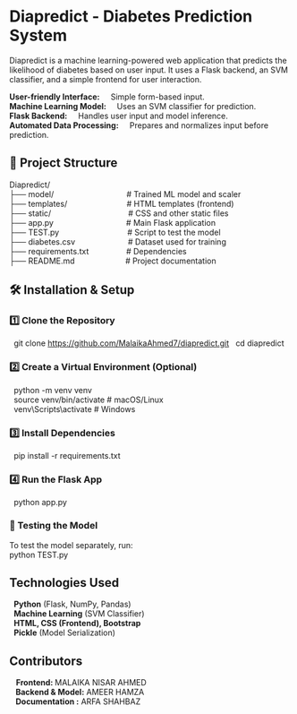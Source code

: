 # Diapredict - Diabetes Prediction System
Diapredict is a machine learning-powered web application that predicts the likelihood of diabetes based on user input. It uses a Flask backend, an SVM classifier, and a simple frontend for user interaction.<br>

<b> User-friendly Interface:</b>  &nbsp;&nbsp;&nbsp;&nbsp;Simple form-based input.<br>
<b> Machine Learning Model: </b> &nbsp;&nbsp;&nbsp;&nbsp;Uses an SVM classifier for prediction.<br>
<b> Flask Backend:</b>  &nbsp;&nbsp;&nbsp;&nbsp;Handles user input and model inference.<br>
<b> Automated Data Processing:</b>  &nbsp;&nbsp;&nbsp;&nbsp;Prepares and normalizes input before prediction.<br>

## 📁 Project Structure

Diapredict/<br>
├── model/ &nbsp;&nbsp;&nbsp;&nbsp;&nbsp;&nbsp;&nbsp;&nbsp;&nbsp;&nbsp;&nbsp;&nbsp;&nbsp;&nbsp;&nbsp;&nbsp;&nbsp;&nbsp;&nbsp;&nbsp;&nbsp;&nbsp;&nbsp;&nbsp;&nbsp;&nbsp;&nbsp;&nbsp;&nbsp;&nbsp;   &nbsp;# Trained ML model and scaler <br>
├── templates/ &nbsp;&nbsp;&nbsp;&nbsp;&nbsp;&nbsp;&nbsp;&nbsp;&nbsp;&nbsp;&nbsp;&nbsp;&nbsp;&nbsp;&nbsp;&nbsp;&nbsp;&nbsp;&nbsp;&nbsp;&nbsp;&nbsp;&nbsp;&nbsp;&nbsp; # HTML templates (frontend)<br>
├── static/ &nbsp;&nbsp;&nbsp;&nbsp;&nbsp;&nbsp;&nbsp;&nbsp;&nbsp;&nbsp;&nbsp;&nbsp;&nbsp;&nbsp;&nbsp;&nbsp;&nbsp;&nbsp;&nbsp;&nbsp;&nbsp;&nbsp;&nbsp;&nbsp;&nbsp;&nbsp;&nbsp;&nbsp;&nbsp;&nbsp;&nbsp;&nbsp;&nbsp; # CSS and other static files<br>
├── app.py &nbsp;&nbsp;&nbsp;&nbsp;&nbsp;&nbsp;&nbsp;&nbsp;&nbsp;&nbsp;&nbsp;&nbsp;&nbsp;&nbsp;&nbsp;&nbsp;&nbsp;&nbsp;&nbsp;&nbsp;&nbsp;&nbsp;&nbsp;&nbsp;&nbsp;&nbsp;&nbsp;&nbsp;&nbsp;&nbsp;&nbsp; # Main Flask application<br>
├── TEST.py &nbsp;&nbsp;&nbsp;&nbsp;&nbsp;&nbsp;&nbsp;&nbsp;&nbsp;&nbsp;&nbsp;&nbsp;&nbsp;&nbsp;&nbsp;&nbsp;&nbsp;&nbsp;&nbsp;&nbsp;&nbsp;&nbsp;&nbsp;&nbsp;&nbsp;&nbsp;&nbsp;&nbsp;&nbsp; # Script to test the model<br>
├── diabetes.csv &nbsp;&nbsp;&nbsp;&nbsp;&nbsp;&nbsp;&nbsp;&nbsp;&nbsp;&nbsp;&nbsp;&nbsp;&nbsp;&nbsp;&nbsp;&nbsp;&nbsp;&nbsp;&nbsp;&nbsp;&nbsp;&nbsp; # Dataset used for training<br>
├── requirements.txt &nbsp;&nbsp;&nbsp;&nbsp;&nbsp;&nbsp;&nbsp;&nbsp;&nbsp;&nbsp;&nbsp;&nbsp;&nbsp;&nbsp;&nbsp; # Dependencies<br>
├── README.md &nbsp;&nbsp;&nbsp;&nbsp;&nbsp;&nbsp;&nbsp;&nbsp;&nbsp;&nbsp;&nbsp;&nbsp;&nbsp;&nbsp;&nbsp;&nbsp;&nbsp;&nbsp;&nbsp;&nbsp;&nbsp; # Project documentation<br>


## 🛠️ Installation & Setup
### 1️⃣ Clone the Repository
&nbsp;&nbsp;git clone https://github.com/MalaikaAhmed7/diapredict.git
&nbsp;&nbsp;cd diapredict
### 2️⃣ Create a Virtual Environment (Optional)
&nbsp;&nbsp;python -m venv venv <br>
&nbsp;&nbsp;source venv/bin/activate  # macOS/Linux<br>
&nbsp;&nbsp;venv\Scripts\activate     # Windows <br>
### 3️⃣ Install Dependencies
&nbsp;&nbsp;pip install -r requirements.txt
### 4️⃣ Run the Flask App
&nbsp;&nbsp;python app.py
### 🧪 Testing the Model
To test the model separately, run: <br>
python TEST.py

## Technologies Used

 &nbsp;&nbsp;<b>Python</b> (Flask, NumPy, Pandas)  <br>
 &nbsp;&nbsp;<b>Machine Learning</b> (SVM Classifier) <br>
 &nbsp;&nbsp;<b>HTML, CSS (Frontend), Bootstrap </b><br>
 &nbsp;&nbsp;<b>Pickle</b> (Model Serialization) <br>

## Contributors
&nbsp;&nbsp; <b> Frontend: </b> MALAIKA NISAR AHMED <br>
&nbsp;&nbsp;<b> Backend & Model:</b>  AMEER HAMZA<br>
&nbsp;&nbsp;<b> Documentation :</b>  ARFA SHAHBAZ<br>
